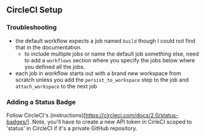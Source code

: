 ## CircleCI Setup
### Troubleshooting
- the default workflow expects a job named `build` though I could not find that in the documentation.
  - to include multiple jobs or name the default job something else, need to add a `workflows` section where you specify the jobs below where you defined all the jobs. 
- each job in workflow starts out with a brand new workspace from scratch unless you add the `persist_to_workspace` step to the job and `attach_workspace` to the next job

### Adding a Status Badge
Follow CircleCI's (instructions)[https://circleci.com/docs/2.0/status-badges/]. Note, you'll have to create a new API token in CirleCI scoped to 'status' in CircleCI if it's a private GitHub repository.
